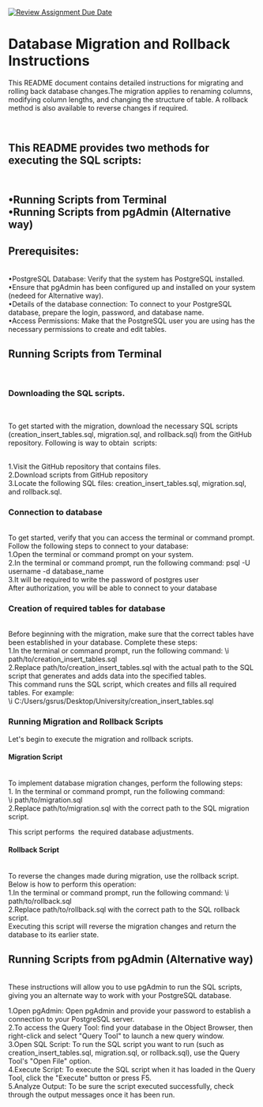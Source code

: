 [![Review Assignment Due Date](https://classroom.github.com/assets/deadline-readme-button-24ddc0f5d75046c5622901739e7c5dd533143b0c8e959d652212380cedb1ea36.svg)](https://classroom.github.com/a/JwSLLxUh)

<h1>Database Migration and Rollback Instructions</h1>

<p>This README document contains detailed instructions for migrating and rolling back database changes.The migration applies to renaming columns, modifying column lengths, and changing the structure of table. A rollback method is also available to reverse changes if required.</p><br>

<h2>This README provides two methods for executing the SQL scripts:<h2><br>
•Running Scripts from Terminal<br>
•Running Scripts from pgAdmin (Alternative way)<br>

<h2>Prerequisites:</h2><br>
•PostgreSQL Database: Verify that the system has PostgreSQL installed.<br>
•Ensure that pgAdmin has been configured up and installed on your system (nedeed for Alternative way).<br>
•Details of the database connection: To connect to your PostgreSQL database, prepare the login, password, and database name.<br>
•Access Permissions: Make that the PostgreSQL user you are using has the necessary permissions to create and edit tables.<br>


<h2>Running Scripts from Terminal</h2><br>

<h3>Downloading the SQL scripts.</h3><br>
<p>To get started with the migration, download the necessary SQL scripts (creation_insert_tables.sql, migration.sql, and rollback.sql) from the GitHub repository. Following is way to obtain  scripts:</p><br>
1.Visit the GitHub repository that contains files.<br>
2.Download scripts from GitHub repository <br>
3.Locate the following SQL files: creation_insert_tables.sql, migration.sql, and rollback.sql.<br>

<h3>Connection to database</h3> <br>
To get started, verify that you can access the terminal or command prompt. Follow the following steps to connect to your database:<br>
1.Open the terminal or command prompt on your system. <br>
2.In the terminal or command prompt, run the following command: psql -U username -d database_name<br>
3.It will be required to write the password of postgres user<br>
After authorization, you will be able to connect to your database<br>

<h3>Creation of required tables for database</h3> <br>
Before beginning with the migration, make sure that the correct tables have been established in your database. Complete these steps:<br>
1.In the terminal or command prompt, run the following command:  \i  path/to/creation_insert_tables.sql <br>
2.Replace path/to/creation_insert_tables.sql with the actual path to the SQL script that generates and adds data into the specified tables.<br>
This command runs the SQL script, which creates and fills all required tables. For example:<br>
\i  C:/Users/gsrus/Desktop/University/creation_insert_tables.sql

<h3>Running Migration and Rollback Scripts</h3>
Let's begin to execute the migration and rollback scripts.<br>

<h4>Migration Script</h4><br>
To implement database migration changes, perform the following steps:<br>
1. In the terminal or command prompt, run the following command:  <br>
\i  path/to/migration.sql <br>
2.Replace path/to/migration.sql with the correct path to the SQL migration script.<br>

This script performs  the required database adjustments.<br>

<h4>Rollback Script</h4><br>
To reverse the changes made during migration, use the rollback script. Below is how to perform this operation:<br>
1.In the terminal or command prompt, run the following command:  
\i  path/to/rollback.sql <br>
2.Replace path/to/rollback.sql with the correct path to the SQL rollback script.<br>
Executing this script will reverse the migration changes and return the database to its earlier state.


<h2>Running Scripts from pgAdmin (Alternative way)</h2><br>
These instructions will allow you to use pgAdmin to run the SQL scripts, giving you an alternate way to work with your PostgreSQL database.<br>

1.Open pgAdmin: Open pgAdmin and provide your password  to establish a connection to your PostgreSQL server.<br>
2.To access the Query Tool:  find your database in the Object Browser, then right-click and select "Query Tool" to launch a new query window.<br>
3.Open SQL Script: To run the SQL script you want to run (such as creation_insert_tables.sql, migration.sql, or rollback.sql), use the Query Tool's "Open File" option.<br>
4.Execute Script: To execute the SQL script  when it has loaded in the Query Tool, click the "Execute" button or press F5.<br>
5.Analyze Output: To be sure the script executed successfully, check through the output messages once it has been run.<br>

